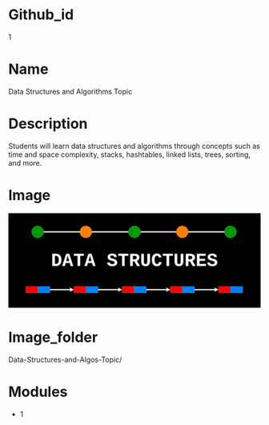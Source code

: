 # Github_id
1

# Name
Data Structures and Algorithms Topic

# Description
Students will learn data structures and algorithms through concepts such as time and space complexity,
stacks, hashtables, linked lists, trees, sorting, and more.

# Image
<img src="images/topic.png">
    
# Image_folder
Data-Structures-and-Algos-Topic/
    
# Modules
* 1
